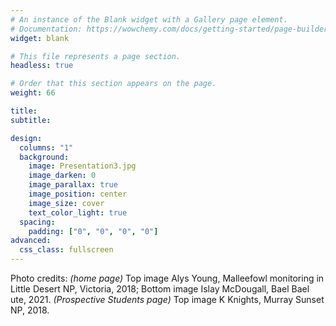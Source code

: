 ```yaml
---
# An instance of the Blank widget with a Gallery page element.
# Documentation: https://wowchemy.com/docs/getting-started/page-builder/
widget: blank

# This file represents a page section.
headless: true

# Order that this section appears on the page.
weight: 66

title: 
subtitle:

design:
  columns: "1"
  background:
    image: Presentation3.jpg
    image_darken: 0
    image_parallax: true
    image_position: center
    image_size: cover
    text_color_light: true
  spacing:
    padding: ["0", "0", "0", "0"]
advanced:
  css_class: fullscreen
---
```


Photo credits: _(home page)_ Top image Alys Young, Malleefowl monitoring in Little Desert NP, Victoria, 2018; Bottom image Islay McDougall, Bael Bael ute, 2021. _(Prospective Students page)_ Top image K Knights, Murray Sunset NP, 2018.
